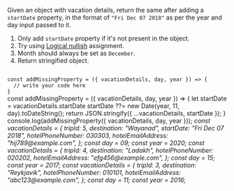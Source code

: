 Given an object with vacation details, return the same after adding a `startDate` property, in the format of `"Fri Dec 07 2018"` as per the year and day input passed to it.

1. Only add `startDate` property if it's not present in the object.
2. Try using [Logical nullish](https://developer.mozilla.org/en-US/docs/Web/JavaScript/Reference/Operators/Nullish_coalescing_assignment) assignment.
3. Month should always be set as `December`.
4. Return stringified object.

<codeblock language="javascript" type="exercise" testMode="multipleInput">
<code>
const addMissingProperty = ({ vacationDetails, day, year }) => {
  // write your code here
}
</code>

<solution>
const addMissingProperty = ({ vacationDetails, day, year }) => {
  let startDate = vacationDetails.startDate
  startDate ??= new Date(year, 11, day).toDateString();
  return JSON.stringify({
    ...vacationDetails,
    startDate
  });
}
</solution>

<testcases>
<caller>
console.log(addMissingProperty({ vacationDetails, day, year }));
</caller>
<testcase>
<i>
const vacationDetails = {
  tripId: 5,
  destination: "Wayanad",
  startDate: "Fri Dec 07 2018",
  hotelPhoneNumber: 030303,
  hotelEmailAddress: "hij789@example.com",
};
const day = 09;
const year = 2020;
</i>
</testcase>
<testcase>
<i>
const vacationDetails = {
  tripId: 4,
  destination: "Ladakh",
  hotelPhoneNumber: 020202,
  hotelEmailAddress: "efg456@example.com",
};
const day = 15;
const year = 2017;
</i>
</testcase>
<testcase>
<i>
const vacationDetails = {
  tripId: 3,
  destination: "Reykjavík",
  hotelPhoneNumber: 010101,
  hotelEmailAddress: "abc123@example.com",
};
const day = 11;
const year = 2016;
</i>
</testcase>
</testcases>
</codeblock>